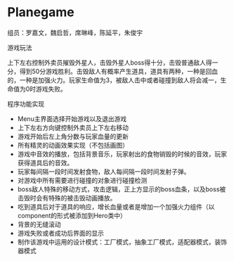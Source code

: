 # Planegame
组员：罗嘉文，魏启哲，席琳峰，陈延平，朱俊宇

游戏玩法

上下左右控制外卖员摧毁外星人，击毁外星人boss得十分，击毁普通敌人得一分，得到50分游戏胜利。击毁敌人有概率产生道具，道具有两种，一种是回血的，一种是加强火力。玩家生命值为3，被敌人击中或者碰撞到敌人将会减一，生命值为0时游戏失败。

程序功能实现
- Menu主界面选择开始游戏以及退出游戏
- 上下左右方向键控制外卖员上下左右移动
- 游戏开始后左上角分数与玩家血量的更新
- 所有精灵的动画效果实现（不包括画图）
- 游戏中音效的播放，包括背景音乐，玩家射出的食物销毁的时候的音效，玩家获得道具后的音效。
- 玩家每间隔一段时间发射食物，敌人每间隔一段时间发射子弹。
- 对游戏中所有需要进行碰撞的对象进行碰撞检测
- boss敌人特殊的移动方式，攻击逻辑，正上方显示的boss血条，以及boss被击毁时会有特殊的被击毁动画播放。
- 吃到道具后对于道具的响应，增长血量或者是增加一个加强火力组件（以component的形式被添加到Hero类中）
- 背景的无缝滚动
- 游戏失败或者成功后界面的显示
- 制作该游戏中运用的设计模式：工厂模式，抽象工厂模式，适配器模式，装饰器模式



